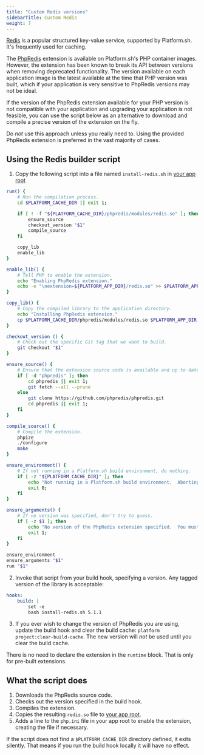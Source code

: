 ```yaml
---
title: "Custom Redis versions"
sidebarTitle: Custom Redis
weight: 7
---
```


[Redis](../../add-services/redis.md) is a popular structured key-value service, supported by Platform.sh.  It's frequently used for caching.

The [PhpRedis](https://github.com/phpredis/phpredis) extension is available on Platform.sh's PHP container images.  However, the extension has been known to break its API between versions when removing deprecated functionality.  The version available on each application image is the latest available at the time that PHP version was built, which if your application is very sensitive to PhpRedis versions may not be ideal.

If the version of the PhpRedis extension available for your PHP version is not compatible with your application and upgrading your application is not feasible, you can use the script below as an alternative to download and compile a precise version of the extension on the fly.

Do *not* use this approach unless you really need to.  Using the provided PhpRedis extension is preferred in the vast majority of cases.

## Using the Redis builder script

1. Copy the following script into a file named `install-redis.sh` in [your app root](../../create-apps/app-reference.md#root-directory)

```bash
run() {
    # Run the compilation process.
    cd $PLATFORM_CACHE_DIR || exit 1;

    if [ ! -f "${PLATFORM_CACHE_DIR}/phpredis/modules/redis.so" ]; then
        ensure_source
        checkout_version "$1"
        compile_source
    fi

    copy_lib
    enable_lib
}

enable_lib() {
    # Tell PHP to enable the extension.
    echo "Enabling PhpRedis extension."
    echo -e "\nextension=${PLATFORM_APP_DIR}/redis.so" >> $PLATFORM_APP_DIR/php.ini
}

copy_lib() {
    # Copy the compiled library to the application directory.
    echo "Installing PhpRedis extension."
    cp $PLATFORM_CACHE_DIR/phpredis/modules/redis.so $PLATFORM_APP_DIR
}

checkout_version () {
    # Check out the specific Git tag that we want to build.
    git checkout "$1"
}

ensure_source() {
    # Ensure that the extension source code is available and up to date.
    if [ -d "phpredis" ]; then
        cd phpredis || exit 1;
        git fetch --all --prune
    else
        git clone https://github.com/phpredis/phpredis.git
        cd phpredis || exit 1;
    fi
}

compile_source() {
    # Compile the extension.
    phpize
    ./configure
    make
}

ensure_environment() {
    # If not running in a Platform.sh build environment, do nothing.
    if [ -z "${PLATFORM_CACHE_DIR}" ]; then
        echo "Not running in a Platform.sh build environment.  Aborting Redis installation."
        exit 0;
    fi
}

ensure_arguments() {
    # If no version was specified, don't try to guess.
    if [ -z $1 ]; then
        echo "No version of the PhpRedis extension specified.  You must specify a tagged version on the command line."
        exit 1;
    fi
}

ensure_environment
ensure_arguments "$1"
run "$1"
```

2. Invoke that script from your build hook, specifying a version.  Any tagged version of the library is acceptable:

```yaml
hooks:
    build: |
        set -e
        bash install-redis.sh 5.1.1
```

3. If you ever wish to change the version of PhpRedis you are using, update the build hook and clear the build cache: `platform project:clear-build-cache`.  The new version will *not* be used until you clear the build cache.

There is no need to declare the extension in the `runtime` block.  That is only for pre-built extensions.

## What the script does

1. Downloads the PhpRedis source code.
2. Checks out the version specified in the build hook.
3. Compiles the extension.
4. Copies the resulting `redis.so` file to [your app root](../../create-apps/app-reference.md#root-directory).
5. Adds a line to the `php.ini` file in your app root to enable the extension, creating the file if necessary.

If the script does not find a `$PLATFORM_CACHE_DIR` directory defined, it exits silently.  That means if you run the build hook locally it will have no effect.
